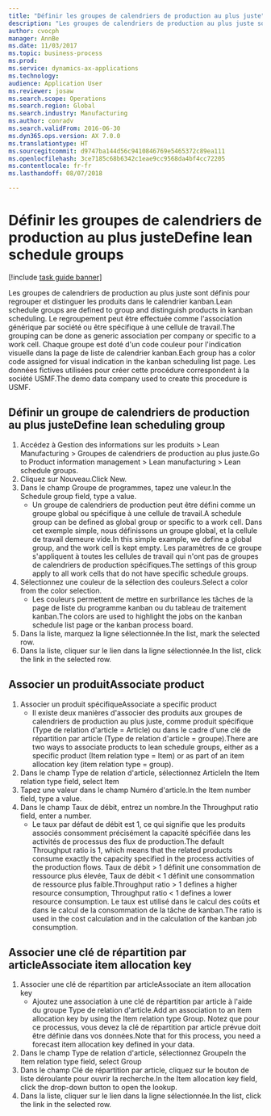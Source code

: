 ```yaml
--- 
title: "Définir les groupes de calendriers de production au plus juste"
description: "Les groupes de calendriers de production au plus juste sont définis pour regrouper et distinguer les produits dans le calendrier kanban."
author: cvocph
manager: AnnBe
ms.date: 11/03/2017
ms.topic: business-process
ms.prod: 
ms.service: dynamics-ax-applications
ms.technology: 
audience: Application User
ms.reviewer: josaw
ms.search.scope: Operations
ms.search.region: Global
ms.search.industry: Manufacturing
ms.author: conradv
ms.search.validFrom: 2016-06-30
ms.dyn365.ops.version: AX 7.0.0
ms.translationtype: HT
ms.sourcegitcommit: d9747ba144d56c9410846769e5465372c89ea111
ms.openlocfilehash: 3ce7185c68b6342c1eae9cc9568da4bf4cc72205
ms.contentlocale: fr-fr
ms.lasthandoff: 08/07/2018

---
```

# <a name="define-lean-schedule-groups"></a><span data-ttu-id="a3354-103">Définir les groupes de calendriers de production au plus juste</span><span class="sxs-lookup"><span data-stu-id="a3354-103">Define lean schedule groups</span></span>

[!include [task guide banner](../../includes/task-guide-banner.md)]

<span data-ttu-id="a3354-104">Les groupes de calendriers de production au plus juste sont définis pour regrouper et distinguer les produits dans le calendrier kanban.</span><span class="sxs-lookup"><span data-stu-id="a3354-104">Lean schedule groups are defined to group and distinguish products in kanban scheduling.</span></span> <span data-ttu-id="a3354-105">Le regroupement peut être effectuée comme l'association générique par société ou être spécifique à une cellule de travail.</span><span class="sxs-lookup"><span data-stu-id="a3354-105">The grouping can be done as generic association per company or specific to a work cell.</span></span> <span data-ttu-id="a3354-106">Chaque groupe est doté d'un code couleur pour l'indication visuelle dans la page de liste de calendrier kanban.</span><span class="sxs-lookup"><span data-stu-id="a3354-106">Each group has a color code assigned for visual indication in the kanban scheduling list page.</span></span> <span data-ttu-id="a3354-107">Les données fictives utilisées pour créer cette procédure correspondent à la société USMF.</span><span class="sxs-lookup"><span data-stu-id="a3354-107">The demo data company used to create this procedure is USMF.</span></span>


## <a name="define-lean-scheduling-group"></a><span data-ttu-id="a3354-108">Définir un groupe de calendriers de production au plus juste</span><span class="sxs-lookup"><span data-stu-id="a3354-108">Define lean scheduling group</span></span>
1. <span data-ttu-id="a3354-109">Accédez à Gestion des informations sur les produits > Lean Manufacturing > Groupes de calendriers de production au plus juste.</span><span class="sxs-lookup"><span data-stu-id="a3354-109">Go to Product information management > Lean manufacturing > Lean schedule groups.</span></span>
2. <span data-ttu-id="a3354-110">Cliquez sur Nouveau.</span><span class="sxs-lookup"><span data-stu-id="a3354-110">Click New.</span></span>
3. <span data-ttu-id="a3354-111">Dans le champ Groupe de programmes, tapez une valeur.</span><span class="sxs-lookup"><span data-stu-id="a3354-111">In the Schedule group field, type a value.</span></span>
    * <span data-ttu-id="a3354-112">Un groupe de calendriers de production peut être défini comme un groupe global ou spécifique à une cellule de travail.</span><span class="sxs-lookup"><span data-stu-id="a3354-112">A schedule group can be defined as global group or specific to a work cell.</span></span> <span data-ttu-id="a3354-113">Dans cet exemple simple, nous définissons un groupe global, et la cellule de travail demeure vide.</span><span class="sxs-lookup"><span data-stu-id="a3354-113">In this simple example, we define a global group, and the work cell is kept empty.</span></span> <span data-ttu-id="a3354-114">Les paramètres de ce groupe s'appliquent à toutes les cellules de travail qui n'ont pas de groupes de calendriers de production spécifiques.</span><span class="sxs-lookup"><span data-stu-id="a3354-114">The settings of this group apply to all work cells that do not have specific schedule groups.</span></span>  
4. <span data-ttu-id="a3354-115">Sélectionnez une couleur de la sélection des couleurs.</span><span class="sxs-lookup"><span data-stu-id="a3354-115">Select a color from the color selection.</span></span>
    * <span data-ttu-id="a3354-116">Les couleurs permettent de mettre en surbrillance les tâches de la page de liste du programme kanban ou du tableau de traitement kanban.</span><span class="sxs-lookup"><span data-stu-id="a3354-116">The colors are used to highlight the jobs on the kanban schedule list page or the kanban process board.</span></span>  
5. <span data-ttu-id="a3354-117">Dans la liste, marquez la ligne sélectionnée.</span><span class="sxs-lookup"><span data-stu-id="a3354-117">In the list, mark the selected row.</span></span>
6. <span data-ttu-id="a3354-118">Dans la liste, cliquer sur le lien dans la ligne sélectionnée.</span><span class="sxs-lookup"><span data-stu-id="a3354-118">In the list, click the link in the selected row.</span></span>

## <a name="associate-product"></a><span data-ttu-id="a3354-119">Associer un produit</span><span class="sxs-lookup"><span data-stu-id="a3354-119">Associate product</span></span>
1. <span data-ttu-id="a3354-120">Associer un produit spécifique</span><span class="sxs-lookup"><span data-stu-id="a3354-120">Associate a specific product</span></span>
    * <span data-ttu-id="a3354-121">Il existe deux manières d'associer des produits aux groupes de calendriers de production au plus juste, comme produit spécifique (Type de relation d'article = Article) ou dans le cadre d'une clé de répartition par article (Type de relation d'article = groupe).</span><span class="sxs-lookup"><span data-stu-id="a3354-121">There are two ways to associate products to lean schedule groups, either as a specific product (Item relation type = Item) or as part of an item allocation key (item relation type = group).</span></span>    
2. <span data-ttu-id="a3354-122">Dans le champ Type de relation d'article, sélectionnez Article</span><span class="sxs-lookup"><span data-stu-id="a3354-122">In the Item relation type field, select Item</span></span>
3. <span data-ttu-id="a3354-123">Tapez une valeur dans le champ Numéro d'article.</span><span class="sxs-lookup"><span data-stu-id="a3354-123">In the Item number field, type a value.</span></span>
4. <span data-ttu-id="a3354-124">Dans le champ Taux de débit, entrez un nombre.</span><span class="sxs-lookup"><span data-stu-id="a3354-124">In the Throughput ratio field, enter a number.</span></span>
    * <span data-ttu-id="a3354-125">Le taux par défaut de débit est 1, ce qui signifie que les produits associés consomment précisément la capacité spécifiée dans les activités de processus des flux de production.</span><span class="sxs-lookup"><span data-stu-id="a3354-125">The default Throughput ratio is 1, which means that the related products consume exactly the capacity specified in the process activities of the production flows.</span></span> <span data-ttu-id="a3354-126">Taux de débit > 1 définit une consommation de ressource plus élevée, Taux de débit < 1 définit une consommation de ressource plus faible.</span><span class="sxs-lookup"><span data-stu-id="a3354-126">Throughput ratio > 1 defines a higher resource consumption, Throughput ratio < 1 defines a lower resource consumption.</span></span> <span data-ttu-id="a3354-127">Le taux est utilisé dans le calcul des coûts et dans le calcul de la consommation de la tâche de kanban.</span><span class="sxs-lookup"><span data-stu-id="a3354-127">The ratio is used in the cost calculation and in the calculation of the kanban job consumption.</span></span>  

## <a name="associate-item-allocation-key"></a><span data-ttu-id="a3354-128">Associer une clé de répartition par article</span><span class="sxs-lookup"><span data-stu-id="a3354-128">Associate item allocation key</span></span>
1. <span data-ttu-id="a3354-129">Associer une clé de répartition par article</span><span class="sxs-lookup"><span data-stu-id="a3354-129">Associate an item allocation key</span></span>
    * <span data-ttu-id="a3354-130">Ajoutez une association à une clé de répartition par article à l'aide du groupe Type de relation d'article.</span><span class="sxs-lookup"><span data-stu-id="a3354-130">Add an association to an item allocation key by using the Item relation type Group.</span></span>   <span data-ttu-id="a3354-131">Notez que pour ce processus, vous devez la clé de répartition par article prévue doit être définie dans vos données.</span><span class="sxs-lookup"><span data-stu-id="a3354-131">Note that for this process, you need a forecast item allocation key defined in your data.</span></span>  
2. <span data-ttu-id="a3354-132">Dans le champ Type de relation d'article, sélectionnez Groupe</span><span class="sxs-lookup"><span data-stu-id="a3354-132">In the Item relation type field, select Group</span></span>
3. <span data-ttu-id="a3354-133">Dans le champ Clé de répartition par article, cliquez sur le bouton de liste déroulante pour ouvrir la recherche.</span><span class="sxs-lookup"><span data-stu-id="a3354-133">In the Item allocation key field, click the drop-down button to open the lookup.</span></span>
4. <span data-ttu-id="a3354-134">Dans la liste, cliquer sur le lien dans la ligne sélectionnée.</span><span class="sxs-lookup"><span data-stu-id="a3354-134">In the list, click the link in the selected row.</span></span>


